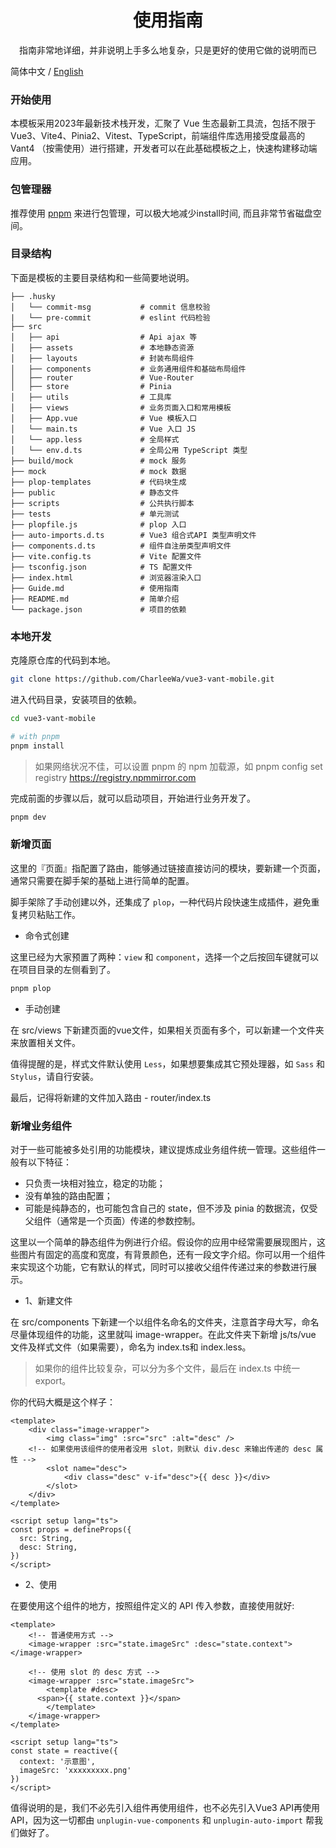 <h1 align="center">使用指南</h1>

<p align="center">指南非常地详细，并非说明上手多么地复杂，只是更好的使用它做的说明而已</p>

简体中文 / [English](./Guide.md)

### 开始使用

本模板采用2023年最新技术栈开发，汇聚了 Vue 生态最新工具流，包括不限于 Vue3、Vite4、Pinia2、Vitest、TypeScript，前端组件库选用接受度最高的 Vant4 （按需使用）进行搭建，开发者可以在此基础模板之上，快速构建移动端应用。

### 包管理器

推荐使用 [pnpm](https://pnpm.io/) 来进行包管理，可以极大地减少install时间, 而且非常节省磁盘空间。

### 目录结构

下面是模板的主要目录结构和一些简要地说明。

```
├── .husky
│   └── commit-msg           # commit 信息校验
|   └── pre-commit           # eslint 代码检验
├── src
│   ├── api                  # Api ajax 等
│   ├── assets               # 本地静态资源
│   ├── layouts              # 封装布局组件
│   ├── components           # 业务通用组件和基础布局组件
│   ├── router               # Vue-Router
│   ├── store                # Pinia
│   ├── utils                # 工具库
│   ├── views                # 业务页面入口和常用模板
│   ├── App.vue              # Vue 模板入口
│   └── main.ts              # Vue 入口 JS
│   └── app.less             # 全局样式
│   └── env.d.ts             # 全局公用 TypeScript 类型
├── build/mock               # mock 服务
├── mock                     # mock 数据
├── plop-templates           # 代码块生成
├── public                   # 静态文件
├── scripts                  # 公共执行脚本
├── tests                    # 单元测试
├── plopfile.js              # plop 入口
├── auto-imports.d.ts        # Vue3 组合式API 类型声明文件
├── components.d.ts          # 组件自注册类型声明文件
├── vite.config.ts           # Vite 配置文件
├── tsconfig.json            # TS 配置文件
├── index.html               # 浏览器渲染入口
├── Guide.md                 # 使用指南
├── README.md                # 简单介绍
└── package.json             # 项目的依赖
```

### 本地开发

克隆原仓库的代码到本地。

```bash
git clone https://github.com/CharleeWa/vue3-vant-mobile.git
```

进入代码目录，安装项目的依赖。

```bash
cd vue3-vant-mobile

# with pnpm
pnpm install

```

> 如果网络状况不佳，可以设置 pnpm 的 npm 加载源，如 pnpm config set registry https://registry.npmmirror.com

完成前面的步骤以后，就可以启动项目，开始进行业务开发了。

```bash
pnpm dev
```

### 新增页面

这里的『页面』指配置了路由，能够通过链接直接访问的模块，要新建一个页面，通常只需要在脚手架的基础上进行简单的配置。

脚手架除了手动创建以外，还集成了 `plop`，一种代码片段快速生成插件，避免重复拷贝粘贴工作。

- 命令式创建

这里已经为大家预置了两种：`view` 和 `component`，选择一个之后按回车键就可以在项目目录的左侧看到了。

```bash
pnpm plop
```

- 手动创建

在 src/views 下新建页面的vue文件，如果相关页面有多个，可以新建一个文件夹来放置相关文件。

值得提醒的是，样式文件默认使用 `Less`，如果想要集成其它预处理器，如 `Sass` 和 `Stylus`，请自行安装。

最后，记得将新建的文件加入路由 - router/index.ts


### 新增业务组件

对于一些可能被多处引用的功能模块，建议提炼成业务组件统一管理。这些组件一般有以下特征：

- 只负责一块相对独立，稳定的功能；
- 没有单独的路由配置；
- 可能是纯静态的，也可能包含自己的 state，但不涉及 pinia 的数据流，仅受父组件（通常是一个页面）传递的参数控制。

这里以一个简单的静态组件为例进行介绍。假设你的应用中经常需要展现图片，这些图片有固定的高度和宽度，有背景颜色，还有一段文字介绍。你可以用一个组件来实现这个功能，它有默认的样式，同时可以接收父组件传递过来的参数进行展示。

- 1、新建文件

在 src/components 下新建一个以组件名命名的文件夹，注意首字母大写，命名尽量体现组件的功能，这里就叫 image-wrapper。在此文件夹下新增 js/ts/vue 文件及样式文件（如果需要），命名为 index.ts和 index.less。

> 如果你的组件比较复杂，可以分为多个文件，最后在 index.ts 中统一 export。

你的代码大概是这个样子：

```
<template>
	<div class="image-wrapper">
		<img class="img" :src="src" :alt="desc" />
    <!-- 如果使用该组件的使用者没用 slot，则默认 div.desc 来输出传递的 desc 属性 -->
		<slot name="desc">
			<div class="desc" v-if="desc">{{ desc }}</div>
		</slot>
	</div>
</template>

<script setup lang="ts">
const props = defineProps({
  src: String,
  desc: String,
})
</script>
```

- 2、使用

在要使用这个组件的地方，按照组件定义的 API 传入参数，直接使用就好:

```
<template>
	<!-- 普通使用方式 -->
	<image-wrapper :src="state.imageSrc" :desc="state.context"></image-wrapper>
	
	<!-- 使用 slot 的 desc 方式 -->
	<image-wrapper :src="state.imageSrc">
		<template #desc>
      <span>{{ state.context }}</span>
		</template>
	</image-wrapper>
</template>

<script setup lang="ts">
const state = reactive({
  context: '示意图',
  imageSrc: 'xxxxxxxxx.png'
})
</script>
```

值得说明的是，我们不必先引入组件再使用组件，也不必先引入Vue3 API再使用API，因为这一切都由 `unplugin-vue-components` 和 `unplugin-auto-import` 帮我们做好了。
